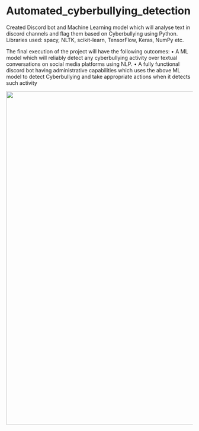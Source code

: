 # Automated_cyberbullying_detection

Created Discord bot and Machine Learning model which will analyse text in discord channels and flag them based on Cyberbullying using Python. Libraries used: spacy, NLTK, scikit-learn, TensorFlow, Keras, NumPy etc.

The final execution of the project will have the following outcomes:
• A ML model which will reliably detect any cyberbullying activity over textual 
conversations on social media platforms using NLP.
• A fully functional discord bot having administrative capabilities which uses the above ML 
model to detect Cyberbullying and take appropriate actions when it detects such activity

<img src="https://github.com/ananya-agarwal/Automated_cyberbullying_detection/blob/main/Activity%20Diagram.png" width=900>
<br>
